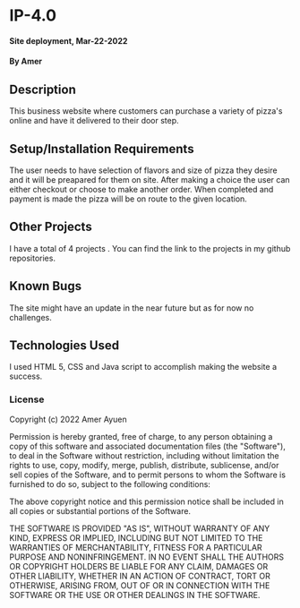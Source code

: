 # IP-4.0
#### Site deployment, Mar-22-2022
#### By Amer
## Description
This business website where customers can purchase a variety of pizza's online and have it delivered to their door step.
## Setup/Installation Requirements
The user needs to have selection of flavors and size of pizza they desire and it will be preapared for them on site.
After making a choice the user can either checkout or choose to make another order.
When completed and payment is made the pizza will be on route to the given location.
## Other Projects
I have a total of 4 projects . You can find the link to the projects in my github repositories.

## Known Bugs
The site might have an update in the near future but as for now no challenges.
## Technologies Used
I used HTML 5, CSS and Java script to accomplish making the website a success. 
### License
Copyright (c) 2022 Amer Ayuen

Permission is hereby granted, free of charge, to any person obtaining a copy
of this software and associated documentation files (the "Software"), to deal
in the Software without restriction, including without limitation the rights
to use, copy, modify, merge, publish, distribute, sublicense, and/or sell
copies of the Software, and to permit persons to whom the Software is
furnished to do so, subject to the following conditions:

The above copyright notice and this permission notice shall be included in all
copies or substantial portions of the Software.

THE SOFTWARE IS PROVIDED "AS IS", WITHOUT WARRANTY OF ANY KIND, EXPRESS OR
IMPLIED, INCLUDING BUT NOT LIMITED TO THE WARRANTIES OF MERCHANTABILITY,
FITNESS FOR A PARTICULAR PURPOSE AND NONINFRINGEMENT. IN NO EVENT SHALL THE
AUTHORS OR COPYRIGHT HOLDERS BE LIABLE FOR ANY CLAIM, DAMAGES OR OTHER
LIABILITY, WHETHER IN AN ACTION OF CONTRACT, TORT OR OTHERWISE, ARISING FROM,
OUT OF OR IN CONNECTION WITH THE SOFTWARE OR THE USE OR OTHER DEALINGS IN THE
SOFTWARE.
